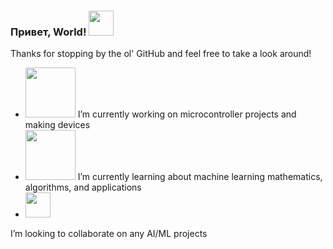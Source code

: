 ### Привет, World! <img src="https://github.com/greentextterminal/greentextterminal/assets/68518334/29873d3b-cf8e-4c6d-ae1a-f91398bff46c" width="40">
Thanks for stopping by the ol' GitHub and feel free to take a look around! <br>

- <img src="https://github.com/greentextterminal/greentextterminal/assets/68518334/555d423d-715c-4214-b1f2-77e5aebde69d" width="80"> I’m currently working on microcontroller projects and making devices
- <img src="https://github.com/greentextterminal/greentextterminal/assets/68518334/a66adccc-98ba-428c-90cd-e84e30f8d736" width="80"> I’m currently learning about machine learning mathematics, algorithms, and applications
- <img src="https://github.com/greentextterminal/greentextterminal/assets/68518334/4eb5556a-5339-4e07-88e9-85c5c4ab1e2a" width="40"> 
 I’m looking to collaborate on any AI/ML projects
<!--
**greentextterminal/greentextterminal** is a ✨ _special_ ✨ repository because its `README.md` (this file) appears on your GitHub profile.

Here are some ideas to get you started:👋 
cool symbols 💻 ⚛ 🤖

- 🔭 I’m currently working on ...
- 🌱 I’m currently learning ...
- 👯 I’m looking to collaborate on ...
- 🤔 I’m looking for help with ...
- 💬 Ask me about ...
- 📫 How to reach me: ...
- 😄 Pronouns: ...
- ⚡ Fun fact: ...
-->
